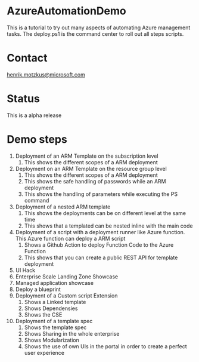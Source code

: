 # AzureAutomationDemo
This is a tutorial to try out many aspects of automating Azure management tasks. The deploy.ps1 is the command center to roll out all steps  scripts.

# Contact
henrik.motzkus@microsoft.com

# Status
This is a alpha release

# Demo steps

1. Deployment of an ARM Template on the subscription level
    1. This shows the different scopes of a ARM deployment
1. Deployment on an ARM Template on the resource group level
    1. This shows the different scopes of a ARM deployment
    1. This shows the safe handling of passwords while an ARM deployment
    1. This shows the handling of parameters while executing the PS command
1. Deployment of a nested ARM template
    1. This shows the deployments can be on different level at the same time
    1. This shows that a templated can be nested inline with the main code
1. Deployment of a script with a deployment runner like Azure function. This Azure function can deploy a ARM script
    1. Shows a Github Action to deploy Function Code to the Azure Function
    1. This shows that you can create a public REST API for template deployment
1. UI Hack
1. Enterprise Scale Landing Zone Showcase
1. Managed application showcase
1. Deploy a blueprint
1. Deployment of a Custom script Extension 
    1. Shows a Linked template 
    1. Shows Dependensies
    1. Shows the CSE
1. Deployment of a template spec
    1. Shows the template spec
    1. Shows Sharing in the whole enterprise
    1. Shows Modularization
    1. Shows the use of own UIs in the portal in order to create a perfect user experience
    
    


